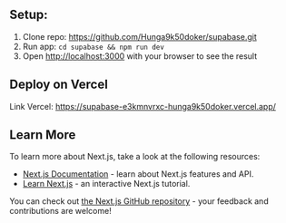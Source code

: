 ## Setup: 

1. Clone repo: <https://github.com/Hunga9k50doker/supabase.git>
2. Run app: ``cd supabase && npm run dev``
3. Open [http://localhost:3000](http://localhost:3000) with your browser to see the result

## Deploy on Vercel

Link Vercel: <https://supabase-e3kmnvrxc-hunga9k50doker.vercel.app/>
## Learn More

To learn more about Next.js, take a look at the following resources:

- [Next.js Documentation](https://nextjs.org/docs) - learn about Next.js features and API.
- [Learn Next.js](https://nextjs.org/learn) - an interactive Next.js tutorial.

You can check out [the Next.js GitHub repository](https://github.com/vercel/next.js/) - your feedback and contributions are welcome!


